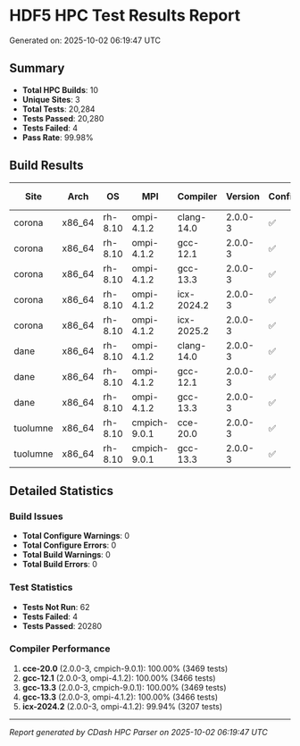 # HDF5 HPC Test Results Report

Generated on: 2025-10-02 06:19:47 UTC

## Summary

- **Total HPC Builds**: 10
- **Unique Sites**: 3
- **Total Tests**: 20,284
- **Tests Passed**: 20,280
- **Tests Failed**: 4
- **Pass Rate**: 99.98%

## Build Results

| Site | Arch | OS | MPI | Compiler | Version | Configure | Build | Tests | Pass Rate |
|------|------|----|-----|----------|---------|-----------|-------|-------|-----------|
| corona | x86_64 | rh-8.10 | ompi-4.1.2 | clang-14.0 | 2.0.0-3 | ✅ | ✅ | 0/0 | 0.0% |
| corona | x86_64 | rh-8.10 | ompi-4.1.2 | gcc-12.1 | 2.0.0-3 | ✅ | ✅ | 3466/3466 | 100.0% |
| corona | x86_64 | rh-8.10 | ompi-4.1.2 | gcc-13.3 | 2.0.0-3 | ✅ | ✅ | 3466/3466 | 100.0% |
| corona | x86_64 | rh-8.10 | ompi-4.1.2 | icx-2024.2 | 2.0.0-3 | ✅ | ✅ | 3205/3207 | 99.9% |
| corona | x86_64 | rh-8.10 | ompi-4.1.2 | icx-2025.2 | 2.0.0-3 | ✅ | ✅ | 3205/3207 | 99.9% |
| dane | x86_64 | rh-8.10 | ompi-4.1.2 | clang-14.0 | 2.0.0-3 | ✅ | ✅ | 0/0 | 0.0% |
| dane | x86_64 | rh-8.10 | ompi-4.1.2 | gcc-12.1 | 2.0.0-3 | ✅ | ✅ | 0/0 | 0.0% |
| dane | x86_64 | rh-8.10 | ompi-4.1.2 | gcc-13.3 | 2.0.0-3 | ✅ | ✅ | 0/0 | 0.0% |
| tuolumne | x86_64 | rh-8.10 | cmpich-9.0.1 | cce-20.0 | 2.0.0-3 | ✅ | ✅ | 3469/3469 | 100.0% |
| tuolumne | x86_64 | rh-8.10 | cmpich-9.0.1 | gcc-13.3 | 2.0.0-3 | ✅ | ✅ | 3469/3469 | 100.0% |

## Detailed Statistics

### Build Issues
- **Total Configure Warnings**: 0
- **Total Configure Errors**: 0
- **Total Build Warnings**: 0
- **Total Build Errors**: 0

### Test Statistics
- **Tests Not Run**: 62
- **Tests Failed**: 4
- **Tests Passed**: 20280

### Compiler Performance
1. **cce-20.0** (2.0.0-3, cmpich-9.0.1): 100.00% (3469 tests)
2. **gcc-12.1** (2.0.0-3, ompi-4.1.2): 100.00% (3466 tests)
3. **gcc-13.3** (2.0.0-3, cmpich-9.0.1): 100.00% (3469 tests)
4. **gcc-13.3** (2.0.0-3, ompi-4.1.2): 100.00% (3466 tests)
5. **icx-2024.2** (2.0.0-3, ompi-4.1.2): 99.94% (3207 tests)

---
*Report generated by CDash HPC Parser on 2025-10-02 06:19:47 UTC*
